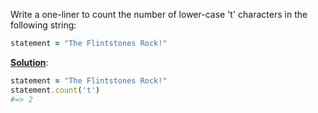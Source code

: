 Write a one-liner to count the number of lower-case 't' characters in the following string:

```ruby
statement = "The Flintstones Rock!"
```

<ins>**Solution**</ins>:

```ruby
statement = "The Flintstones Rock!"
statement.count('t')
#=> 2
```

